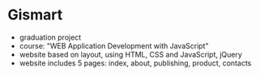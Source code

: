 # Gismart

- graduation project
- course: "WEB Application Development with JavaScript"
- website based on layout, using HTML, CSS and JavaScript, jQuery
- website includes 5 pages: index, about, publishing, product, contacts
